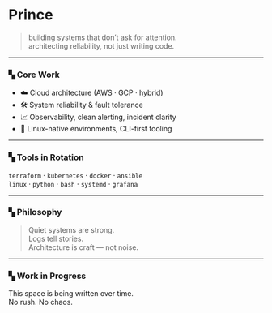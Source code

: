 # Prince

> building systems that don’t ask for attention.  
> architecting reliability, not just writing code.

---

### ▚ Core Work  
- ☁️ Cloud architecture (AWS · GCP · hybrid)  
- 🛠️ System reliability & fault tolerance  
- 📈 Observability, clean alerting, incident clarity  
- 🔐 Linux-native environments, CLI-first tooling

---

### ▚ Tools in Rotation  
`terraform` · `kubernetes` · `docker` · `ansible`  
`linux` · `python` · `bash` · `systemd` · `grafana`

---

### ▚ Philosophy  
> Quiet systems are strong.  
> Logs tell stories.  
> Architecture is craft — not noise.

---

### ▚ Work in Progress  
This space is being written over time.  
No rush. No chaos.
